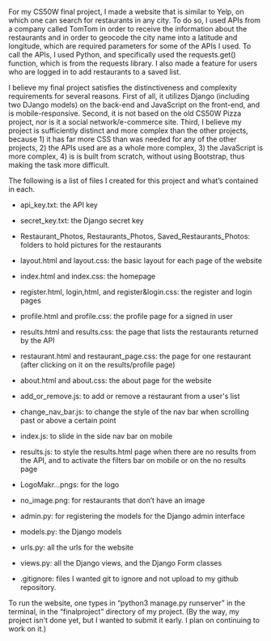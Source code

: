 For my CS50W final project, I made a website that is similar to Yelp, on which one can search for restaurants in any city. To do so, I used APIs from a company called TomTom in order to receive the information about the restaurants and in order to geocode the city name into a latitude and longitude, which are required parameters for some of the APIs I used. To call the APIs, I used Python, and specifically used the requests.get() function, which is from the requests library. I also made a feature for users who are logged in to add restaurants to a saved list.

I believe my final project satisfies the distinctiveness and complexity requirements for several reasons. First of all, it utilizes Django (including two DJango models) on the back-end and JavaScript on the front-end, and is mobile-responsive. Second, it is not based on the old CS50W Pizza project, nor is it a social network/e-commerce site. Third, I believe my project is sufficiently distinct and more complex than the other projects, because 1) it has far more CSS than was needed for any of the other projects, 2) the APIs used are as a whole more complex, 3) the JavaScript is more complex, 4) is is built from scratch, without using Bootstrap, thus making the task more difficult. 

The following is a list of files I created for this project and what’s contained in each.

- api_key.txt: the API key
- secret_key.txt: the Django secret key
- Restaurant_Photos, Restaurants_Photos, Saved_Restaurants_Photos: folders to hold pictures for the restaurants

- layout.html and layout.css: the basic layout for each page of the website
- index.html and index.css: the homepage
- register.html, login,html, and register&login.css: the register and login pages
- profile.html and profile.css: the profile page for a signed in user
- results.html and results.css: the page that lists the restaurants returned by the API
- restaurant.html and restaurant_page.css: the page for one restaurant (after clicking on it on the results/profile page)
- about.html and about.css: the about page for the website

- add_or_remove.js: to add or remove a restaurant from a user's list
- change_nav_bar.js: to change the style of the nav bar when scrolling past or above a certain point
- index.js: to slide in the side nav bar on mobile
- results.js: to style the results.html page when there are no results from the API, and to activate the filters bar on mobile or on the no results page

- LogoMakr...pngs: for the logo
- no_image.png: for restaurants that don’t have an image

- admin.py: for registering the models for the Django admin interface
- models.py: the Django models
- urls.py: all the urls for the website
- views.py: all the Django views, and the Django Form classes

- .gitignore: files I wanted git to ignore and not upload to my github repository.

To run the website, one types in “python3 manage.py runserver” in the terminal, in the “finalproject” directory of my project.
(By the way, my project isn’t done yet, but I wanted to submit it early. I plan on continuing to work on it.)



